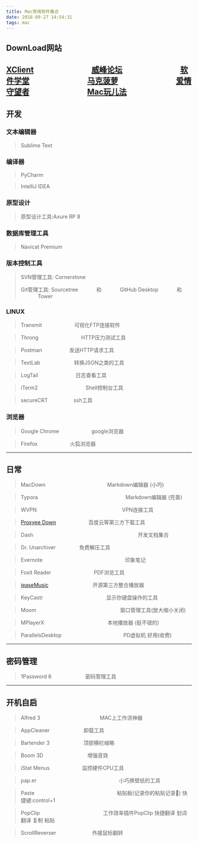```yaml
---
title: Mac常用软件集合
date: 2018-09-27 14:54:31
tags: mac
---
```

 
## DownLoad网站
 
[XClient](http://http://xclient.info)   &emsp;&emsp;&emsp;&emsp;&emsp;&emsp;&emsp;
[威峰论坛](https://bbs.feng.com/thread-htm-fid-68.html) &emsp;&emsp;&emsp;&emsp;&emsp;&emsp;&emsp;
[软件学堂](http://www.xue51.com/)
&emsp;&emsp;&emsp;&emsp;&emsp;&emsp;&emsp;
[马克菠萝](http://www.macbl.com/)
&emsp;&emsp;&emsp;&emsp;&emsp;&emsp;&emsp;
[爱情守望者](https://www.waitsun.com/)
&emsp;&emsp;&emsp;&emsp;&emsp;&emsp;&emsp;
[Mac玩儿法](https://www.waerfa.com/)
---

<!--more-->

## 开发
### 文本编辑器
>Sublime Text

### 编译器
>PyCharm  
 
>IntelliJ IDEA

### 原型设计
>原型设计工具:Axure RP 8

### 数据库管理工具
>Navicat Premium

### 版本控制工具
>SVN管理工具: Cornerstone 
>
>Git管理工具:  Sourcetree  &emsp;&emsp;&emsp;
>和						&emsp;&emsp;&emsp;
> GitHub Desktop   &emsp;&emsp;&emsp;
> 和 					&emsp;&emsp;&emsp;
> Tower

### LINUX
>Transmit &emsp;&emsp;&emsp;&emsp;&emsp;&emsp;可视化FTP连接软件 
 
>Throng  &emsp;&emsp;&emsp;&emsp;&emsp;&emsp;&emsp;&emsp;HTTP压力测试工具  

>Postman &emsp;&emsp;&emsp;&emsp;&emsp;发送HTTP请求工具  

>TextLab &emsp;&emsp;&emsp;&emsp;&emsp;&emsp;   转换JSON之类的工具 
 
>LogTail &emsp;&emsp;&emsp;&emsp;&emsp;&emsp;&emsp;日志查看工具  

>iTerm2 &emsp;&emsp;&emsp;&emsp;&emsp;&emsp;&emsp;&emsp;&emsp;Shell控制台工具

>secureCRT&emsp;&emsp;&emsp;&emsp;&emsp;ssh工具

### 浏览器
>Google Chrome &emsp;&emsp;&emsp;&emsp;&emsp;&emsp;google浏览器  
 
>Firefox &emsp;&emsp;&emsp;&emsp;&emsp;&emsp;火狐浏览器

---

## 日常
>MacDown&emsp;&emsp;&emsp;&emsp;&emsp;&emsp;&emsp;&emsp;&emsp;&emsp;&emsp;&emsp;Markdown编辑器 (小巧)

>Typora&emsp;&emsp;&emsp;&emsp;&emsp;&emsp;&emsp;&emsp;&emsp;&emsp;&emsp;&emsp;&emsp;&emsp;&emsp;&emsp;&emsp;Markdown编辑器 (完善)

>WVPN&emsp;&emsp;&emsp;&emsp;&emsp;&emsp;&emsp;&emsp; &emsp;&emsp; &emsp;&emsp;&emsp;&emsp;&emsp;&emsp;VPN连接工具  

>[Proxyee Down](https://github.com/proxyee-down-org/proxyee-down)&emsp;&emsp;&emsp;&emsp;&emsp;&emsp;  百度云等第三方下载工具  

>Dash&emsp;&emsp;&emsp;&emsp;&emsp;&emsp;&emsp;&emsp;&emsp;&emsp;&emsp;&emsp;&emsp;&emsp;&emsp;&emsp;&emsp;&emsp;&emsp;&emsp;     开发文档集合 
 
>Dr. Unarchiver  &emsp;&emsp;&emsp;&emsp;  免费解压工具  

>Evernote&emsp;&emsp;&emsp;&emsp;&emsp;&emsp;&emsp;&emsp;&emsp;&emsp;&emsp;&emsp;&emsp;&emsp;&emsp;&emsp;印象笔记  

>Foxit Reader&emsp;&emsp;&emsp;&emsp;&emsp;&emsp;&emsp;&emsp;   PDF浏览工具  
   
>[ieaseMusic](https://github.com/trazyn/ieaseMusic)  &emsp;&emsp;&emsp;&emsp;&emsp;&emsp;&emsp;&emsp; 开源第三方整合播放器  
 
>KeyCastr&emsp;&emsp;&emsp;&emsp;&emsp;&emsp;&emsp;&emsp;&emsp;&emsp;&emsp;&emsp;   显示你键盘操作的工具    

>Moom&emsp;&emsp;&emsp;&emsp;&emsp;&emsp;&emsp;&emsp;&emsp;&emsp;&emsp;&emsp;&emsp;&emsp;&emsp;&emsp;     窗口管理工具(放大缩小关闭)  

>MPlayerX&emsp;&emsp;&emsp;&emsp;&emsp;&emsp;&emsp;&emsp;&emsp;&emsp;&emsp;&emsp;  本地播放器 (挺不错的)

>ParallelsDesktop&emsp;&emsp;&emsp;&emsp;&emsp;&emsp;&emsp;&emsp;&emsp;&emsp;&emsp;&emsp;PD虚拟机 好用(收费)

---

## 密码管理
>1Password 6 &emsp;&emsp;&emsp;&emsp;&emsp;&emsp; 密码管理工具

---

## 开机自启 
>Alfred 3 &emsp;&emsp;&emsp;&emsp;&emsp;&emsp;&emsp;&emsp;&emsp;&emsp;&emsp;  MAC上工作流神器  
 
>AppCleaner &emsp;&emsp;&emsp;&emsp;&emsp;&emsp;  卸载工具  

>Bartender 3  &emsp;&emsp;&emsp;&emsp;&emsp;&emsp;  顶部横栏缩略  

>Boom 3D   &emsp;&emsp;&emsp;&emsp;&emsp;&emsp;&emsp;&emsp;     增强音效  

>iStat Menus&emsp;&emsp;&emsp;&emsp;&emsp;&emsp;    监控硬件CPU工具  
 
>pap.er&emsp;&emsp;&emsp;&emsp;&emsp;&emsp;&emsp;&emsp;&emsp;&emsp;&emsp;&emsp;&emsp;&emsp;&emsp;&emsp;小巧换壁纸的工具  

>Paste&emsp;&emsp;&emsp;&emsp;&emsp;&emsp;&emsp;&emsp;&emsp;&emsp;&emsp;&emsp;&emsp;&emsp;&emsp;&emsp;粘贴板(记录你的粘贴记录📝) 快捷键:control+1  
  
>PopClip&emsp;&emsp;&emsp;&emsp;&emsp;&emsp;&emsp;&emsp;&emsp;&emsp;&emsp;&emsp;  工作效率插件PopClip 快捷翻译 划词翻译 复制 粘贴  

>ScrollReverser&emsp;&emsp;&emsp;&emsp;&emsp;&emsp;&emsp;外接鼠标翻转

